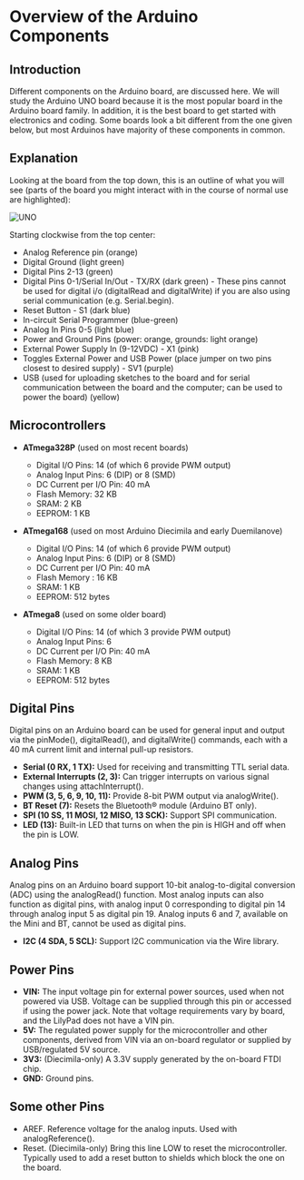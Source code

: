 # Overview of the Arduino Components

## Introduction

Different components on the Arduino board, are discussed here. We will study the Arduino UNO board because it is the most popular board in the Arduino board family. In addition, it is the best board to get started with electronics and coding. Some boards look a bit different from the one given below, but most Arduinos have majority of these components in common.

## Explanation

Looking at the board from the top down, this is an outline of what you will see (parts of the board you might interact with in the course of normal use are highlighted):

![UNO](/Overview%20of%20the%20Arduino%20Components.md/arduino_board.png)

Starting clockwise from the top center:
- Analog Reference pin (orange)  
- Digital Ground (light green)  
- Digital Pins 2-13 (green)
- Digital Pins 0-1/Serial In/Out - TX/RX (dark green) - These pins cannot be used for digital i/o (digitalRead and digitalWrite) if you are also using serial communication (e.g. Serial.begin).  
- Reset Button - S1 (dark blue)  
- In-circuit Serial Programmer (blue-green)  
- Analog In Pins 0-5 (light blue)  
- Power and Ground Pins (power: orange, grounds: light orange)  
- External Power Supply In (9-12VDC) - X1 (pink)  
- Toggles External Power and USB Power (place jumper on two pins closest to desired supply) - SV1 (purple)  
- USB (used for uploading sketches to the board and for serial communication between the board and the computer; can be used to power the board) (yellow)  

## Microcontrollers

- **ATmega328P** (used on most recent boards)
  -  Digital I/O Pins: 14 (of which 6 provide PWM output)  
  -  Analog Input Pins: 6 (DIP) or 8 (SMD)  
  -  DC Current per I/O Pin: 40 mA  
  -  Flash Memory: 32 KB  
  -  SRAM: 2 KB  
  -  EEPROM: 1 KB

- **ATmega168** (used on most Arduino Diecimila and early Duemilanove)  
   - Digital I/O Pins: 14 (of which 6 provide PWM output)  
   - Analog Input Pins: 6 (DIP) or 8 (SMD)  
   -  DC Current per I/O Pin: 40 mA  
   - Flash Memory : 16 KB  
   - SRAM: 1 KB  
   - EEPROM: 512 bytes  

- **ATmega8** (used on some older board)  
   - Digital I/O Pins: 14 (of which 3 provide PWM output)  
   - Analog Input Pins: 6  
   - DC Current per I/O Pin: 40 mA  
   - Flash Memory: 8 KB  
   - SRAM: 1 KB  
   - EEPROM: 512 bytes  

## Digital Pins

Digital pins on an Arduino board can be used for general input and output via the pinMode(), digitalRead(), and digitalWrite() commands, each with a 40 mA current limit and internal pull-up resistors.  

- **Serial (0 RX, 1 TX):** Used for receiving and transmitting TTL serial data.  
- **External Interrupts (2, 3):** Can trigger interrupts on various signal changes using attachInterrupt().  
- **PWM (3, 5, 6, 9, 10, 11):** Provide 8-bit PWM output via analogWrite().  
- **BT Reset (7):** Resets the Bluetooth® module (Arduino BT only).  
- **SPI (10 SS, 11 MOSI, 12 MISO, 13 SCK):** Support SPI communication.  
- **LED (13):** Built-in LED that turns on when the pin is HIGH and off when the pin is LOW.  

## Analog Pins

Analog pins on an Arduino board support 10-bit analog-to-digital conversion (ADC) using the analogRead() function. Most analog inputs can also function as digital pins, with analog input 0 corresponding to digital pin 14 through analog input 5 as digital pin 19. Analog inputs 6 and 7, available on the Mini and BT, cannot be used as digital pins.    
- **I2C (4 SDA, 5 SCL):** Support I2C communication via the Wire library.

## Power Pins

- **VIN:** The input voltage pin for external power sources, used when not powered via USB. Voltage can be supplied through this pin or accessed if using the power jack. Note that voltage requirements vary by board, and the LilyPad does not have a VIN pin.  
- **5V:** The regulated power supply for the microcontroller and other components, derived from VIN via an on-board regulator or supplied by USB/regulated 5V source.  
- **3V3:** (Diecimila-only) A 3.3V supply generated by the on-board FTDI chip.  
- **GND:** Ground pins.  

## Some other Pins

- AREF. Reference voltage for the analog inputs. Used with analogReference().  
- Reset. (Diecimila-only) Bring this line LOW to reset the microcontroller. Typically used to add a reset button to shields which block the one on the board.









